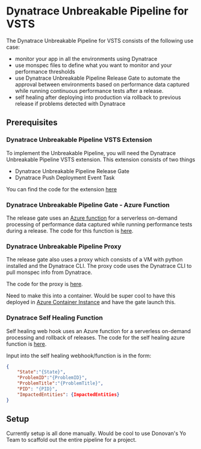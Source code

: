 # Dynatrace Unbreakable Pipeline for VSTS

The Dynatrace Unbreakable Pipeline for VSTS consists of the following use case:

- monitor your app in all the environments using Dynatrace
- use monspec files to define what you want to monitor and your performance thresholds
- use Dynatrace Unbreakable Pipeline Release Gate to automate the approval between environments based on performance data captured while running continuous performance tests after a release.
- self healing after deploying into production via rollback to previous release if problems detected with Dynatrace

## Prerequisites

### Dynatrace Unbreakable Pipeline VSTS Extension
To implement the Unbreakable Pipeline, you will need the Dynatrace Unbreakable Pipeline VSTS extension. This extension consists of two things

- Dynatrace Unbreakable Pipeline Release Gate
- Dynatrace Push Deployment Event Task

You can find the code for the extension [here](https://github.com/dynatrace-innovationlab/unbreakable-pipeline-vsts/tree/master/UnbreakablePipelineVSTSExtension)

### Dynatrace Unbreakable Pipeline Gate - Azure Function

The release gate uses an [Azure function](https://azure.microsoft.com/en-us/services/functions/) for a serverless on-demand processing of performance data captured while running performance tests during a release. The code for this function is [here](https://github.com/dynatrace-innovationlab/unbreakable-pipeline-vsts/tree/master/UnbreakablePipelineGate/DynatraceUnbreakablePipelineFunction).

### Dynatrace Unbreakable Pipeline Proxy

The release gate also uses a proxy which consists of a VM with python installed and the Dynatrace CLI. The proxy code uses the Dynatrace CLI to pull monspec info from Dynatrace.

The code for the proxy is [here](https://github.com/dynatrace-innovationlab/unbreakable-pipeline-vsts/tree/master/UnbreakablePipelineProxy).

Need to make this into a container. Would be super cool to have this deployed in [Azure Container Instance](https://azure.microsoft.com/en-us/services/container-instances/) and have the gate launch this.

### Dynatrace Self Healing Function

Self healing web hook uses an Azure function for a serverless on-demand processing and rollback of releases. The code for the self healing azure function is [here](https://github.com/dynatrace-innovationlab/unbreakable-pipeline-vsts/tree/master/UnbreakablePipelineGate
).

Input into the self healing webhook/function is in the form:

```json
{
    "State":"{State}",
    "ProblemID":"{ProblemID}",
    "ProblemTitle":"{ProblemTitle}",
    "PID": "{PID}",
    "ImpactedEntities": {ImpactedEntities}
}
```


## Setup
Currently setup is all done manually. Would be cool to use Donovan's Yo Team to scaffold out the entire pipeline for a project.
